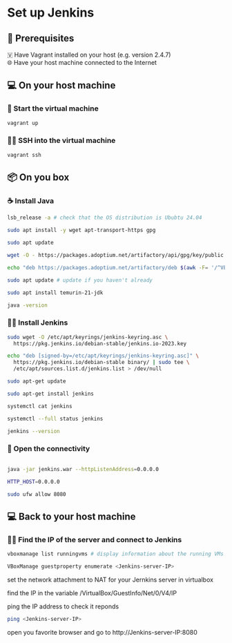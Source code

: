 # Set up Jenkins


## 📜 Prerequisites
🇻 Have Vagrant installed on your host (e.g. version 2.4.7)\
🌐 Have your host machine connected to the Internet


## 💻 On your host machine

### 🚀 Start the virtual machine
```bash
vagrant up
```

### 👨‍💻 SSH into the virtual machine
```bash
vagrant ssh
```


## 📦 On you box

### ☕ Install Java

```bash
lsb_release -a # check that the OS distribution is Ububtu 24.04

sudo apt install -y wget apt-transport-https gpg

sudo apt update

wget -O - https://packages.adoptium.net/artifactory/api/gpg/key/public | sudo apt-key add -

echo "deb https://packages.adoptium.net/artifactory/deb $(awk -F= '/^VERSION_CODENAME/{print$2}' /etc/os-release) main" | sudo tee /etc/apt/sources.list.d/adoptium.list

sudo apt update # update if you haven't already

sudo apt install temurin-21-jdk

java -version
```

### 🤵🏻 Install Jenkins

```bash
sudo wget -O /etc/apt/keyrings/jenkins-keyring.asc \
  https://pkg.jenkins.io/debian-stable/jenkins.io-2023.key

echo "deb [signed-by=/etc/apt/keyrings/jenkins-keyring.asc]" \
  https://pkg.jenkins.io/debian-stable binary/ | sudo tee \
  /etc/apt/sources.list.d/jenkins.list > /dev/null

sudo apt-get update

sudo apt-get install jenkins

systemctl cat jenkins

systemctl --full status jenkins

jenkins --version
```

### 🛜 Open the connectivity

```bash

java -jar jenkins.war --httpListenAddress=0.0.0.0

HTTP_HOST=0.0.0.0

sudo ufw allow 8080

```


## 💻 Back to your host machine

### 🤵🏻 Find the IP of the server and connect to Jenkins

```bash
vboxmanage list runningvms # display information about the running VMs

VBoxManage guestproperty enumerate <Jenkins-server-IP>
```

set the network attachment to NAT for your Jernkins server in virtualbox

find the IP in the variable /VirtualBox/GuestInfo/Net/0/V4/IP

ping the IP address to check it reponds
```bash
ping <Jenkins-server-IP>
```

open you favorite browser and go to http://Jenkins-server-IP:8080

